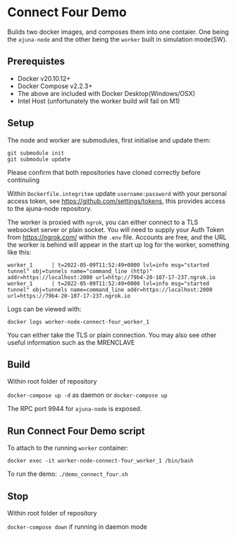# Connect Four Demo

Builds two docker images, and composes them into one contaier. One being the `ajuna-node` and the other being the `worker` built in simulation mode(SW).

## Prerequistes
- Docker v20.10.12+
- Docker Compose v2.2.3+
- The above are included with Docker Desktop(Windows/OSX)
- Intel Host (unfortunately the worker build will fail on M1)

## Setup

The node and worker are submodules, first initialise and update them:

`git submodule init`  
`git submodule update`

Please confirm that both repositories have cloned correctly before continuiing

Within `Dockerfile.integritee` update `username:password` with your personal access token, see https://github.com/settings/tokens, this provides access to the ajuna-node repository.

The worker is proxied with `ngrok`, you can either connect to a TLS websocket server or plain socket.  You will need to supply your Auth Token from https://ngrok.com/ within the `.env` file.  Accounts are free, and the URL the worker is behind will appear in the start up log for the worker, something like this:

```
worker_1      | t=2022-05-09T11:52:49+0000 lvl=info msg="started tunnel" obj=tunnels name="command_line (http)" addr=https://localhost:2000 url=http://79b4-20-107-17-237.ngrok.io
worker_1      | t=2022-05-09T11:52:49+0000 lvl=info msg="started tunnel" obj=tunnels name=command_line addr=https://localhost:2000 url=https://79b4-20-107-17-237.ngrok.io
```

Logs can be viewed with:

`docker logs worker-node-connect-four_worker_1`

You can either take the TLS or plain connection.  You may also see other useful information such as the MRENCLAVE

## Build
Within root folder of repository

`docker-compose up -d` as daemon or `docker-compose up`

The RPC port 9944 for `ajuna-node` is exposed.

## Run Connect Four Demo script
To attach to the running `worker` container:

`docker exec -it worker-node-connect-four_worker_1 /bin/bash`

To run the demo:
`./demo_connect_four.sh`

## Stop
Within root folder of repository

`docker-compose down` if running in daemon mode


